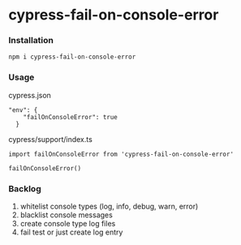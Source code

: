 # cypress-fail-on-console-error

### Installation
`npm i cypress-fail-on-console-error`

### Usage
cypress.json
```
"env": {
    "failOnConsoleError": true
  }
```

cypress/support/index.ts
```
import failOnConsoleError from 'cypress-fail-on-console-error'

failOnConsoleError()
```

### Backlog
1. whitelist console types (log, info, debug, warn, error)
2. blacklist console messages
3. create console type log files 
4. fail test or just create log entry

